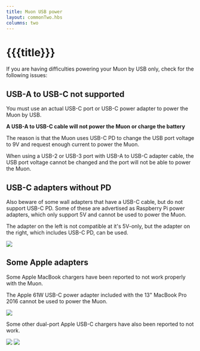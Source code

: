 ```yaml
---
title: Muon USB power
layout: commonTwo.hbs
columns: two
---
```


# {{{title}}}

If you are having difficulties powering your Muon by USB only, check for the following issues:

## USB-A to USB-C not supported

You must use an actual USB-C port or USB-C power adapter to power the Muon by USB.

**A USB-A to USB-C cable will not power the Muon or charge the battery**

The reason is that the Muon uses USB-C PD to change the USB port voltage to 9V and request enough
current to power the Muon. 

When using a USB-2 or USB-3 port with USB-A to USB-C adapter cable, the USB port voltage cannot
be changed and the port will not be able to power the Muon.


## USB-C adapters without PD

Also beware of some wall adapters that have a USB-C cable, but do not support USB-C PD. Some
of these are advertised as Raspberry Pi power adapters, which only support 5V and cannot be used
to power the Muon.

The adapter on the left is not compatible at it's 5V-only, but the adapter on the right, 
which includes USB-C PD, can be used.

![](/assets/images/support/usb-c-pd.png)


## Some Apple adapters

Some Apple MacBook chargers have been reported to not work properly with the Muon.

The Apple 61W USB-C power adapter included with the 13" MacBook Pro 2016 cannot be used 
to power the Muon.

![](/assets/images/support/usb-apple-3.png)

Some other dual-port Apple USB-C chargers have also been reported to not work.

![](/assets/images/support/usb-apple-1.png)
![](/assets/images/support/usb-apple-2.png)
